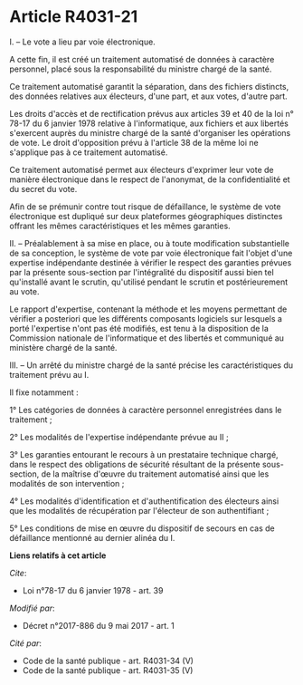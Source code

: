 # Article R4031-21

I. – Le vote a lieu par voie électronique. 

A cette fin, il est créé un traitement automatisé de données à caractère personnel, placé sous la responsabilité du ministre
chargé de la santé. 

Ce traitement automatisé garantit la séparation, dans des fichiers distincts, des données relatives aux électeurs, d'une
part, et aux votes, d'autre part. 

Les droits d'accès et de rectification prévus aux articles 39 et 40 de la loi n° 78-17 du 6 janvier 1978 relative à
l'informatique, aux fichiers et aux libertés s'exercent auprès du ministre chargé de la santé d'organiser les opérations de
vote. Le droit d'opposition prévu à l'article 38 de la même loi ne s'applique pas à ce traitement automatisé. 

Ce traitement automatisé permet aux électeurs d'exprimer leur vote de manière électronique dans le respect de l'anonymat, de
la confidentialité et du secret du vote. 

Afin de se prémunir contre tout risque de défaillance, le système de vote électronique est dupliqué sur deux plateformes
géographiques distinctes offrant les mêmes caractéristiques et les mêmes garanties. 

II. – Préalablement à sa mise en place, ou à toute modification substantielle de sa conception, le système de vote par voie
électronique fait l'objet d'une expertise indépendante destinée à vérifier le respect des garanties prévues par la présente
sous-section par l'intégralité du dispositif aussi bien tel qu'installé avant le scrutin, qu'utilisé pendant le scrutin et
postérieurement au vote. 

Le rapport d'expertise, contenant la méthode et les moyens permettant de vérifier a posteriori que les différents composants
logiciels sur lesquels a porté l'expertise n'ont pas été modifiés, est tenu à la disposition de la Commission nationale de
l'informatique et des libertés et communiqué au ministère chargé de la santé. 

III. – Un arrêté du ministre chargé de la santé précise les caractéristiques du traitement prévu au I. 

Il fixe notamment : 

1° Les catégories de données à caractère personnel enregistrées dans le traitement ; 

2° Les modalités de l'expertise indépendante prévue au II ; 

3° Les garanties entourant le recours à un prestataire technique chargé, dans le respect des obligations de sécurité
résultant de la présente sous-section, de la maîtrise d'œuvre du traitement automatisé ainsi que les modalités de son
intervention ; 

4° Les modalités d'identification et d'authentification des électeurs ainsi que les modalités de récupération par l'électeur
de son authentifiant ; 

5° Les conditions de mise en œuvre du dispositif de secours en cas de défaillance mentionné au dernier alinéa du I.

**Liens relatifs à cet article**

_Cite_:

  - Loi n°78-17 du 6 janvier 1978 - art. 39

_Modifié par_:

  - Décret n°2017-886 du 9 mai 2017 - art. 1

_Cité par_:

  - Code de la santé publique - art. R4031-34 (V)
  - Code de la santé publique - art. R4031-35 (V)
